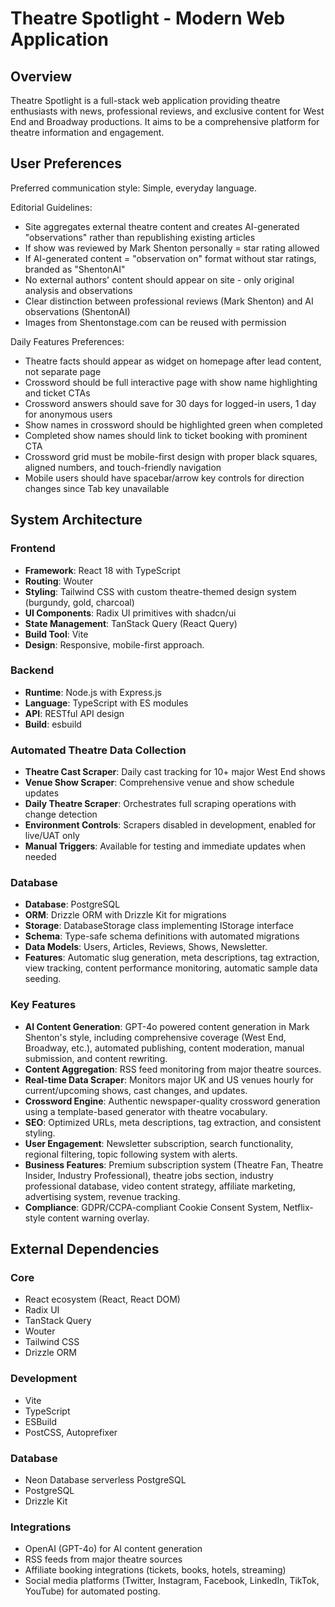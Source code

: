 # Theatre Spotlight - Modern Web Application

## Overview
Theatre Spotlight is a full-stack web application providing theatre enthusiasts with news, professional reviews, and exclusive content for West End and Broadway productions. It aims to be a comprehensive platform for theatre information and engagement.

## User Preferences

Preferred communication style: Simple, everyday language.

Editorial Guidelines:
- Site aggregates external theatre content and creates AI-generated "observations" rather than republishing existing articles
- If show was reviewed by Mark Shenton personally = star rating allowed
- If AI-generated content = "observation on" format without star ratings, branded as "ShentonAI"
- No external authors' content should appear on site - only original analysis and observations
- Clear distinction between professional reviews (Mark Shenton) and AI observations (ShentonAI)
- Images from Shentonstage.com can be reused with permission

Daily Features Preferences:
- Theatre facts should appear as widget on homepage after lead content, not separate page
- Crossword should be full interactive page with show name highlighting and ticket CTAs
- Crossword answers should save for 30 days for logged-in users, 1 day for anonymous users
- Show names in crossword should be highlighted green when completed
- Completed show names should link to ticket booking with prominent CTA
- Crossword grid must be mobile-first design with proper black squares, aligned numbers, and touch-friendly navigation
- Mobile users should have spacebar/arrow key controls for direction changes since Tab key unavailable

## System Architecture

### Frontend
- **Framework**: React 18 with TypeScript
- **Routing**: Wouter
- **Styling**: Tailwind CSS with custom theatre-themed design system (burgundy, gold, charcoal)
- **UI Components**: Radix UI primitives with shadcn/ui
- **State Management**: TanStack Query (React Query)
- **Build Tool**: Vite
- **Design**: Responsive, mobile-first approach.

### Backend
- **Runtime**: Node.js with Express.js
- **Language**: TypeScript with ES modules
- **API**: RESTful API design
- **Build**: esbuild

### Automated Theatre Data Collection
- **Theatre Cast Scraper**: Daily cast tracking for 10+ major West End shows
- **Venue Show Scraper**: Comprehensive venue and show schedule updates
- **Daily Theatre Scraper**: Orchestrates full scraping operations with change detection
- **Environment Controls**: Scrapers disabled in development, enabled for live/UAT only
- **Manual Triggers**: Available for testing and immediate updates when needed

### Database
- **Database**: PostgreSQL
- **ORM**: Drizzle ORM with Drizzle Kit for migrations
- **Storage**: DatabaseStorage class implementing IStorage interface
- **Schema**: Type-safe schema definitions with automated migrations
- **Data Models**: Users, Articles, Reviews, Shows, Newsletter.
- **Features**: Automatic slug generation, meta descriptions, tag extraction, view tracking, content performance monitoring, automatic sample data seeding.

### Key Features
- **AI Content Generation**: GPT-4o powered content generation in Mark Shenton's style, including comprehensive coverage (West End, Broadway, etc.), automated publishing, content moderation, manual submission, and content rewriting.
- **Content Aggregation**: RSS feed monitoring from major theatre sources.
- **Real-time Data Scraper**: Monitors major UK and US venues hourly for current/upcoming shows, cast changes, and updates.
- **Crossword Engine**: Authentic newspaper-quality crossword generation using a template-based generator with theatre vocabulary.
- **SEO**: Optimized URLs, meta descriptions, tag extraction, and consistent styling.
- **User Engagement**: Newsletter subscription, search functionality, regional filtering, topic following system with alerts.
- **Business Features**: Premium subscription system (Theatre Fan, Theatre Insider, Industry Professional), theatre jobs section, industry professional database, video content strategy, affiliate marketing, advertising system, revenue tracking.
- **Compliance**: GDPR/CCPA-compliant Cookie Consent System, Netflix-style content warning overlay.

## External Dependencies

### Core
- React ecosystem (React, React DOM)
- Radix UI
- TanStack Query
- Wouter
- Tailwind CSS
- Drizzle ORM

### Development
- Vite
- TypeScript
- ESBuild
- PostCSS, Autoprefixer

### Database
- Neon Database serverless PostgreSQL
- PostgreSQL
- Drizzle Kit

### Integrations
- OpenAI (GPT-4o) for AI content generation
- RSS feeds from major theatre sources
- Affiliate booking integrations (tickets, books, hotels, streaming)
- Social media platforms (Twitter, Instagram, Facebook, LinkedIn, TikTok, YouTube) for automated posting.